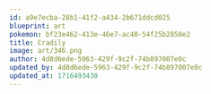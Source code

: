 ```yaml
---
id: a9e7ecba-28b1-41f2-a434-2b671ddcd025
blueprint: art
pokemon: bf23e462-413e-46e7-ac40-54f25b2850e2
title: Cradily
image: art/346.png
author: 4d8d6ede-5963-429f-9c2f-74b897007e0c
updated_by: 4d8d6ede-5963-429f-9c2f-74b897007e0c
updated_at: 1716493430
---
```

